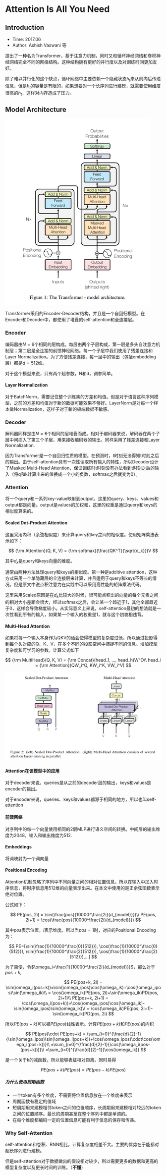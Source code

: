 # Attention Is All You Need

## Introduction

* Time: 2017.06
* Author: Ashish Vaswani 等

提出了一种名为Transformer，基于注意力机制，同时又和循环神经网络和卷积神经网络完全不同的网络结构。这种结构拥有更好的并行度以及对训练时间更加友好。

除了难以并行化的这个缺点，循环网络中主要依赖一个隐藏状态$h_t$来从前向后传递信息，但是$h_t$的容量是有限的，如果想要对一个长序列进行建模，就需要使用维度很高的$h_t$，这样对内存造成了压力。

## Model Architecture

![The Transformer - model architecture](./../../../Resource/Pictures/transformer-architecture.png)

Transformer采用的Encoder-Decoder结构，并且是一个自回归模型。在Encoder和Decoder中，都使用了堆叠的self-attention和全连接层。

### Encoder

编码器由$N=6$个相同的层构成。每层由两个子层构成，第一层是多头自注意力机制层；第二层是全连接的前馈神经网络。每一个子层中我们使用了残差连接和Layer Normalization。为了方便残差连接，每一层中的输出（包括embedding层）都是$d=512$维。

对于这个模型来说，只有两个超参数，N和d，调参简单。

#### Layer Normalization

对于BatchNorm，需要记住整个训练集的方差和均值。但是对于语言这种序列模型，之前的方差和均值对于新的数据可能效果不够好。LayerNorm是对每一个样本做Normalization，这样子对于新的极端数据不敏感。

### Decoder

解码器同样是由$N=6$个相同的层堆叠而成。相对于编码器来说，解码器在两个子层中间插入了第三个子层，用来接收编码器的输出。同样采用了残差连接和Layer Normalization.

因为Transformer是一个自回归性质的模型。在预测时，t时刻无法得知t时刻之后的输出。由于self-attention具有一次性读取所有输入的特性，所以Decoder设计了Masked Multi-Head Attention，保证训练时t时刻没有办法看到t时刻之后的输入（将q和k计算出来的值换成一个小的负数，softmax之后就变为0）。

### Attention

将一个query和一系列key-value映射到output。这里的query、keys、values和output都是向量。output是values的加权和，这里的权重是通过query和keys的相似度算来的。

#### Scaled Dot-Product Attention

这里采用内积（余弦相似度）来计算query和key之间的相似度。使用矩阵乘法表示如下：

$$
{\rm Attention}(Q, K, V) = {\rm softmax}(\frac{QK^T}{\sqrt{d_k}})V
$$

其中$d_k$是query和keys向量的维度。

通常由两种方法处理query和keys的相似度。第一种是additive attention，这种方式采用一个单隐藏层的全连接层来计算，并且适用于query和keys不等长的情况。但是原文中说点积注意力在实践中可以采用高性能的矩阵乘法代码。

这里采用Scaled原因是在$d_k$比较大的时候，很可能点积出的向量的每个元素之间的相对大小差距会很大，经过softmax之后，会让某一个趋近于1，其他全部趋近于0，这样会导致梯度较小。从实际意义上来说，self-attention最初的想法就是一次性看到所有的输入，如果某一个输入的权重是1，就与这个初衷相违背。

#### Multi-Head Attention

如果将每一个输入本身作为QKV的话会使得模型的复杂度过低，所以通过投影得到每个头对应的Q、K、V，在多个不同的投影空间中捕捉不同的信息。增加模型复杂度和可学习的参数。计算公式如下

$$
{\rm MultiHead}(Q, K, V) = {\rm Concat}(head_1, ..., head_h)W^O\\
head_i = {\rm Attention}(QW_i^Q, KW_i^K, VW_i^V)
$$

![Scaled Dot-Product Attention and Multi-Head Attention](../../../Resource/Pictures/transformer-attention.png)

#### Attention在该模型中的应用

对于decoder来说，queries是从之前的decoder层的输出，keys和values是encoder的输出。

对于encoder来说，queries、keys和values都源于相同的地方，所以也叫self-attention

#### 前馈网络

对序列中的每一个向量使用相同的2层MLP进行语义空间的转换。中间层的输出维度为2048，输入和输出维度为512.

#### Embeddings

将词映射为一个词向量

#### Positional Encoding

Attention机制忽略了序列中不同向量之间的相对位置信息。所以在输入中加入时序信息，将时序信息用512维的向量表示出来。在本文中使用的是正余弦函数表示绝对位置。

公式如下：

$$
PE(pos, 2i) = \sin(\frac{pos}{10000^\frac{2i}{d_{model}}})\\
PE(pos, 2i+1) = \cos(\frac{pos}{10000^\frac{2i}{d_{model}}})
$$

其中$pos$表示位置，$i$表示维度。所以当$pos=1$时，对应的Positional Encoding为：

$$
PE=[\sin(\frac{1}{10000^\frac{0}{512}}), \cos(\frac{1}{10000^\frac{0}{512}}), \sin(\frac{1}{10000^\frac{2}{512}}), \cos(\frac{1}{10000^\frac{2}{512}}),...]
$$

为了简便，令$\omega_i=\frac{1}{10000^\frac{2i}{d_{model}}}$，那么对于$pos+k$,

$$
PE(pos+k, 2i) = \sin(\omega_i(pos+k))=\sin(\omega_ipos)\cos(\omega_ik)+\cos(\omega_ipos)\sin(\omega_ik)\\
 = \cos(\omega_ik)PE(pos, 2i)+\sin(\omega_ik)PD(pos, 2i+1)\\
PE(pos+k, 2i+1) = \cos(\omega_i(pos+k))=\cos(\omega_ipos)\cos(\omega_ik)-\sin(\omega_ipos)\sin(\omega_ik)\\
 = \cos(\omega_ik)PE(pos, 2i+1)-\sin(\omega_ik)PD(pos, 2i)
$$

所以$PE(pos+k)$可以被$PE(pos)$线性表示。计算$PE(pos+k)$和$PE(pos)$的内积

$$
PE(pos)\cdot PE(pos+k) = \sum_{i=0}^{\frac{d}{2}-1}{\sin(\omega_ipos)\sin(\omega_i(pos+k))+\cos(\omega_ipos)\cdot\cos(\omega_i(pos+k))}\\
=\sum_{i=0}^{\frac{d}{2}-1}{\cos(\omega_i(pos-(pos+k)))}\\
=\sum_{i=0}^{\frac{d}{2}-1}{\cos(\omega_ik)}
$$

是一个关于k的减函数，所以能够表征相对距离。同时易得

$$
PE(pos+k)PE(pos) = PE(pos-k)PE(pos)
$$

##### 为什么使用周期函数

* 一个token有多个维度，不需要将位置信息放在一个维度来表示
* 周期函数有稳定的值域
* 短周期用来建模相邻token之间的位置顺序，长周期用来建模相对较远的token之间的位置顺序。最长的周期甚至在整个序列中都是单调的。
* 在每个维度都编码一定的位置信息可能有利于信息的保存和传递。

### Why Self-Attention

self-attention和卷积、RNN相比，计算复杂度相差不大。主要的优势在于能都对超长序列进行建模。

但是self-attention对于数据做出的假设相对较少，所以需要更多的数据和更高的模型复杂度以及更长时间的训练。（**不懂**）
